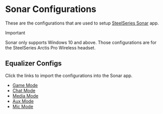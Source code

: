 # Sonar Configurations

These are the configurations that are used to setup [SteelSeries Sonar](https://steelseries.com/gg/sonar) app.

> [!IMPORTANT] 
> Sonar only supports Windows 10 and above. Those configurations are for the SteelSeries Arctis Pro Wireless headset.

## Equalizer Configs
Click the links to import the configurations into the Sonar app.

- [Game Mode](https://www.steelseries.com/deeplink/gg/sonar/config/v1/import?url=aHR0cHM6Ly9jb21tdW5pdHktY29uZmlncy5zdGVlbHNlcmllc2Nkbi5jb20vdjEvYzljYzk2YWQtM2QyZi00ZDQ3LWI2MmQtODUyN2U3NjRkZGU1)
- [Chat Mode](https://www.steelseries.com/deeplink/gg/sonar/config/v1/import?url=aHR0cHM6Ly9jb21tdW5pdHktY29uZmlncy5zdGVlbHNlcmllc2Nkbi5jb20vdjEvOWE4OWEwYWQtMjM4ZC00NjAxLWE4NjAtZmMwMTg0ZDY3NzU4)
- [Media Mode](https://www.steelseries.com/deeplink/gg/sonar/config/v1/import?url=aHR0cHM6Ly9jb21tdW5pdHktY29uZmlncy5zdGVlbHNlcmllc2Nkbi5jb20vdjEvMjIxYTkyY2MtM2FiYS00NjdjLThkOTEtZDQ4N2JmMjk1MDU3)
- [Aux Mode](https://www.steelseries.com/deeplink/gg/sonar/config/v1/import?url=aHR0cHM6Ly9jb21tdW5pdHktY29uZmlncy5zdGVlbHNlcmllc2Nkbi5jb20vdjEvZWUzNGQwOTctMDI4Zi00OGNlLTgzMDAtYjI2MDVlMDQxMzBj)
- [Mic Mode](https://www.steelseries.com/deeplink/gg/sonar/config/v1/import?url=aHR0cHM6Ly9jb21tdW5pdHktY29uZmlncy5zdGVlbHNlcmllc2Nkbi5jb20vdjEvN2RlNzY2MDEtN2IxNi00YTBlLWEyNGYtNzc2ZDU0Y2FlNmFh)

